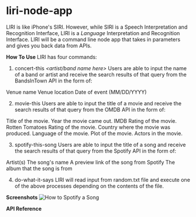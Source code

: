 # liri-node-app

LIRI is like iPhone's SIRI. However, while SIRI is a Speech Interpretation and Recognition Interface, LIRI is a _Language_ Interpretation and Recognition Interface. LIRI will be a command line node app that takes in parameters and gives you back data from APIs.

**How To Use**
LIRI has four commands:
1. concert-this *<artist/band name here>*
Users are able to input the name of a band or artist and receive the search results of that query from the BandsInTown API in the form of:

Venue name
Venue location
Date of event (MM/DD/YYYY)

2. movie-this *<movie title here>*
Users are able to input the title of a movie and receive the search results of that query from the OMDB API in the form of:

Title of the movie.
Year the movie came out.
IMDB Rating of the movie.
Rotten Tomatoes Rating of the movie.
Country where the movie was produced.
Language of the movie.
Plot of the movie.
Actors in the movie.

3. spotify-this-song *<song title here>*
Users are able to input the title of a song and receive the search results of that query from the Spotify API in the form of:

Artist(s)
The song's name
A preview link of the song from Spotify
The album that the song is from

4. do-what-it-says
LIRI will read input from random.txt file and execute one of the above processes depending on the contents of the file. 

**Screenshots**
![How to Spotify a Song](images/spotify.png)

**API Reference**

